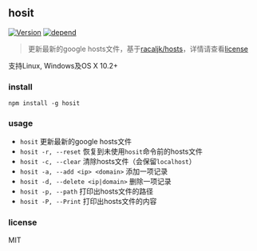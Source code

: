 ## hosit

[![Version](https://img.shields.io/npm/v/hosit.svg "version")](https://www.npmjs.com/package/hosit)
[![depend](https://david-dm.org/lovetingyuan/hosit/status.svg "dependencies")](https://david-dm.org/lovetingyuan/hosit)

>更新最新的google hosts文件，基于[racaljk/hosts](https://github.com/racaljk/hosts)，详情请查看[license](https://github.com/racaljk/hosts#license)

支持Linux, Windows及OS X 10.2+

### install
`npm install -g hosit`

### usage
* `hosit` 更新最新的google hosts文件
* `hosit -r, --reset` 恢复到未使用`hosit`命令前的hosts文件
* `hosit -c, --clear` 清除hosts文件（会保留`localhost`）
* `hosit -a, --add <ip> <domain>` 添加一项记录
* `hosit -d, --delete <ip|domain>` 删除一项记录
* `hosit -p, --path` 打印出hosts文件的路径
* `hosit -P, --Print` 打印出hosts文件的内容

### license
MIT
